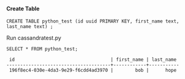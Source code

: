 #### Create Table
```
CREATE TABLE python_test (id uuid PRIMARY KEY, first_name text, last_name text) ;
```

Run cassandratest.py

```
SELECT * FROM python_test;
```
```
 id                                   | first_name | last_name
--------------------------------------+------------+-----------
 196f8ec4-030e-4da3-9e29-f6cdd4ad3970 |        bob |      hope
```